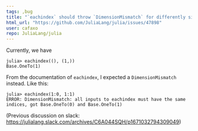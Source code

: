 ```yaml
---
tags: ,bug
title: "`eachindex` should throw `DimensionMismatch` for differently sized tuples"
html_url: "https://github.com/JuliaLang/julia/issues/47898"
user: cafaxo
repo: JuliaLang/julia
---
```


Currently, we have
```
julia> eachindex((), (1,))
Base.OneTo(1)
```
From the documentation of `eachindex`, I expected a `DimensionMismatch` instead. Like this:
```
julia> eachindex(1:0, 1:1)
ERROR: DimensionMismatch: all inputs to eachindex must have the same indices, got Base.OneTo(0) and Base.OneTo(1)
```

(Previous discussion on slack: https://julialang.slack.com/archives/C6A044SQH/p1671032794309049)